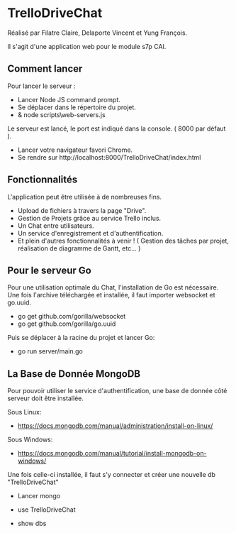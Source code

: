 # TrelloDriveChat  #

Réalisé par Filatre Claire, Delaporte Vincent et Yung François.

Il s'agit d'une application web pour le module s7p CAI.

## Comment lancer ##

Pour lancer le serveur :

+ Lancer Node JS command prompt.
+ Se déplacer dans le répertoire du projet.
+ & node scripts\web-servers.js

Le serveur est lancé, le port est indiqué dans la console. ( 8000 par défaut ).

+ Lancer votre navigateur favori Chrome.
+ Se rendre sur http://localhost:8000/TrelloDriveChat/index.html

## Fonctionnalités ##

L'application peut être utilisée à de nombreuses fins.

+ Upload de fichiers à travers la page "Drive".
+ Gestion de Projets grâce au service Trello inclus.
+ Un Chat entre utilisateurs.
+ Un service d'enregistrement et d'authentification.
+ Et plein d'autres fonctionnalités à venir ! ( Gestion des tâches par projet, réalisation de diagramme de Gantt, etc... )

## Pour le serveur Go ##

Pour une utilisation optimale du Chat, l'installation de Go est nécessaire.
Une fois l'archive téléchargée et installée, il faut importer websocket et go.uuid.

+ go get github.com/gorilla/websocket
+ go get github.com/gorilla/go.uuid

Puis se déplacer à la racine du projet et lancer Go:

+ go run server/main.go

## La Base de Donnée MongoDB ##

Pour pouvoir utiliser le service d'authentification, une base de donnée côté serveur doit être installée.

Sous Linux: 

+ https://docs.mongodb.com/manual/administration/install-on-linux/

Sous Windows:

+ https://docs.mongodb.com/manual/tutorial/install-mongodb-on-windows/

Une fois celle-ci installée, il faut s'y connecter et créer une nouvelle db "TrelloDriveChat"

+ Lancer mongo
+ use TrelloDriveChat

+ show dbs







